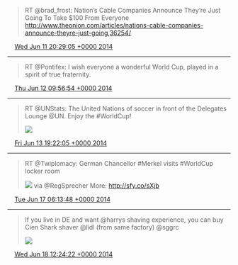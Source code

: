 > RT @brad_frost: Nation’s Cable Companies Announce They’re Just Going To Take $100 From Everyone http://www.theonion.com/articles/nations-cable-companies-announce-theyre-just-going,36254/

<img src="media/tweet.ico" width="12" /> [Wed Jun 11 20:29:05 +0000 2014](https://twitter.com/maiertech/status/476823456265539584)

----

> RT @Pontifex: I wish everyone a wonderful World Cup, played in a spirit of true fraternity.

<img src="media/tweet.ico" width="12" /> [Thu Jun 12 09:56:54 +0000 2014](https://twitter.com/maiertech/status/477026748044152832)

----

> RT @UNStats: The United Nations of soccer in front of the Delegates Lounge @UN. Enjoy the #WorldCup! 
> 
> ![](media/477531371888713728-BqCH_lXCYAAZJQ9.jpg)

<img src="media/tweet.ico" width="12" /> [Fri Jun 13 19:22:05 +0000 2014](https://twitter.com/maiertech/status/477531371888713728)

----

> RT @Twiplomacy: German Chancellor #Merkel visits #WorldCup locker room 
> 
> ![](media/478782545812025344-BqRfuwUIgAAiiTV.jpg) via @RegSprecher More: http://sfy.co/sXjb

<img src="media/tweet.ico" width="12" /> [Tue Jun 17 06:13:48 +0000 2014](https://twitter.com/maiertech/status/478782545812025344)

----

> If you live in DE and want @harrys shaving experience, you can buy Cien Shark shaver @lidl (from same factory) @sggrc 
> 
> ![](media/479238187525869568-BqaYlpcCYAAhyxV.jpg)

<img src="media/tweet.ico" width="12" /> [Wed Jun 18 12:24:22 +0000 2014](https://twitter.com/maiertech/status/479238187525869568)